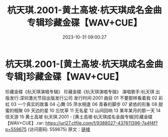﻿---
title: 杭天琪.2001-黄土高坡·杭天琪成名金曲专辑珍藏金碟【WAV+CUE】
date: 2023-10-31 09:00:27
categories: WAV车载音乐、镜像
tags: 华语中文
---
# 杭天琪.2001-[黄土高坡·杭天琪成名金曲专辑]珍藏金碟【WAV+CUE】

珍藏金碟《杭天琪演唱专辑》
珍藏金碟《杭天琪演唱专辑》
演唱歌手:杭天琪
出版发行:深圳激光节目出版发行公司
发行时间:2001
曲目
01 不要那样看着我
02 彩虹
03 一个真实的故事
04 心舞
05 萍水相逢
06 青春的脚步
07 紧依的形象
08 甜蜜的相聚
09 天边的星
10 忘忧草
11 无名星
12 山间回响
13 某年某月的那一天
14 信天游
15 黄土高坡
杭天琪.2001 - [黄土高坡·杭天琪成名金曲专辑]珍藏金碟【WAV+CUE】.rar: https://url27.ctfile.com/f/9388027-437611396-7a4f4f?p=559675
(访问密码: 559675)
原文：[链接](https://blog.sina.com.cn/s/blog_1647c7e76010313oo.html)